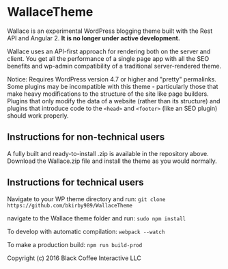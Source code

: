 # WallaceTheme
Wallace is an experimental WordPress blogging theme built with the Rest API and Angular 2. **It is no longer under active development.**

Wallace uses an API-first approach for rendering both on the server and client. You get all the performance of a single page app with all the SEO benefits and wp-admin compatibility of a traditional server-rendered theme. 


Notice: Requires WordPress version 4.7 or higher and "pretty" permalinks. Some plugins may be incompatible with this theme - particularly those that make heavy modifications to the structure of the site like page builders. Plugins that only modify the data of a website (rather than its structure) and plugins that introduce code to the `<head>` and `<footer>` (like an SEO plugin) should work properly.


## Instructions for non-technical users
A fully built and ready-to-install .zip is available in the repository above. Download the Wallace.zip file and install the theme as you would normally. 
## Instructions for technical users


Navigate to your WP theme directory and run:
`git clone https://github.com/bkirby989/WallaceTheme`

navigate to the Wallace theme folder and run: 
`sudo npm install`

To develop with automatic compilation:
`webpack --watch`

To make a production build:
`npm run build-prod`



Copyright (c) 2016 Black Coffee Interactive LLC

